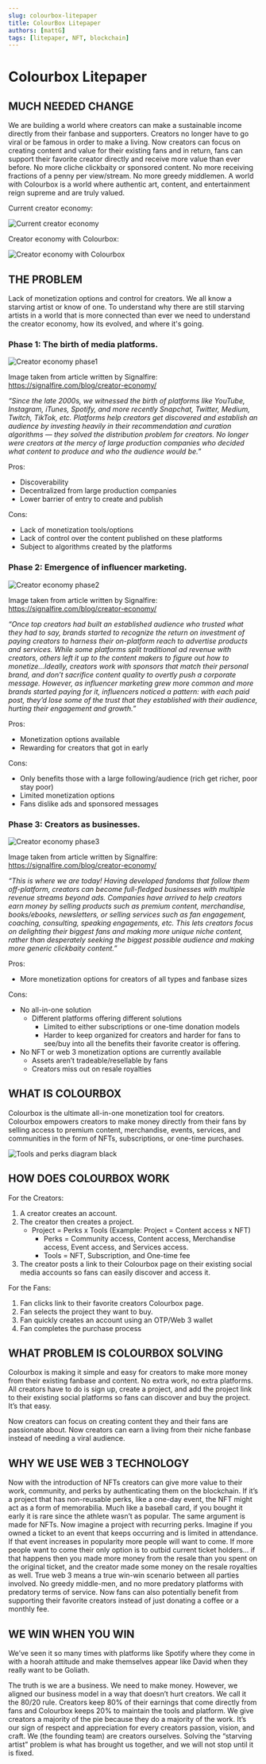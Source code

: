 ```yaml
---
slug: colourbox-litepaper
title: ColourBox Litepaper
authors: [mattG]
tags: [litepaper, NFT, blockchain]
---
```


# Colourbox Litepaper

## MUCH NEEDED CHANGE

We are building a world where creators can make a sustainable income directly from their fanbase and supporters. Creators no longer have to go viral or be famous in order to make a living. Now creators can focus on creating content and value for their existing fans and in return, fans can support their favorite creator directly and receive more value than ever before. No more cliche clickbaity or sponsored content. No more receiving fractions of a penny per view/stream. No more greedy middlemen. A world with Colourbox is a world where authentic art, content, and entertainment reign supreme and are truly valued.

Current creator economy:

![Current creator economy](./current-creator-economy.png "Current creator economy")

Creator economy with Colourbox:

![Creator economy with Colourbox](./creator-economy-with-colourbox.png "Creator economy with Colourbox")

## THE PROBLEM

Lack of monetization options and control for creators. We all know a starving artist or know of one. To understand why there are still starving artists in a world that is more connected than ever we need to understand the creator economy, how its evolved, and where it's going.

### Phase 1: The birth of media platforms.

![Creator economy phase1](./creator-economy-phase1.png "Creator economy phase1")

Image taken from article written by Signalfire: https://signalfire.com/blog/creator-economy/

*“Since the late 2000s, we witnessed the birth of platforms like YouTube, Instagram, iTunes, Spotify, and more recently Snapchat, Twitter, Medium, Twitch, TikTok, etc. Platforms help creators get discovered and establish an audience by investing heavily in their recommendation and curation algorithms — they solved the distribution problem for creators. No longer were creators at the mercy of large production companies who decided what content to produce and who the audience would be.”*

Pros:
- Discoverability
- Decentralized from large production companies
- Lower barrier of entry to create and publish

Cons:
- Lack of monetization tools/options
- Lack of control over the content published on these platforms
- Subject to algorithms created by the platforms

### Phase 2: Emergence of influencer marketing.

![Creator economy phase2](./creator-economy-phase2.png "Creator economy phase2")

Image taken from article written by Signalfire: https://signalfire.com/blog/creator-economy/

*“Once top creators had built an established audience who trusted what they had to say, brands started to recognize the return on investment of paying creators to harness their on-platform reach to advertise products and services. While some platforms split traditional ad revenue with creators, others left it up to the content makers to figure out how to monetize…Ideally, creators work with sponsors that match their personal brand, and don’t sacrifice content quality to overtly push a corporate message. However, as influencer marketing grew more common and more brands started paying for it, influencers noticed a pattern: with each paid post, they’d lose some of the trust that they established with their audience, hurting their engagement and growth.”*

Pros:
- Monetization options available
- Rewarding for creators that got in early

Cons:
- Only benefits those with a large following/audience (rich get richer, poor stay poor)
- Limited monetization options
- Fans dislike ads and sponsored messages

### Phase 3: Creators as businesses.

![Creator economy phase3](./creator-economy-phase3.png "Creator economy phase3")

Image taken from article written by Signalfire: https://signalfire.com/blog/creator-economy/

*“This is where we are today! Having developed fandoms that follow them off-platform, creators can become full-fledged businesses with multiple revenue streams beyond ads. Companies have arrived to help creators earn money by selling products such as premium content, merchandise, books/ebooks, newsletters, or selling services such as fan engagement, coaching, consulting, speaking engagements, etc. This lets creators focus on delighting their biggest fans and making more unique niche content, rather than desperately seeking the biggest possible audience and making more generic clickbaity content.”*

Pros:
- More monetization options for creators of all types and fanbase sizes

Cons:
- No all-in-one solution
    - Different platforms offering different solutions
        - Limited to either subscriptions or one-time donation models
        - Harder to keep organized for creators and harder for fans to see/buy into all the benefits their favorite creator is offering.
- No NFT or web 3 monetization options are currently available
    - Assets aren’t tradeable/resellable by fans
    - Creators miss out on resale royalties

## WHAT IS COLOURBOX

Colourbox is the ultimate all-in-one monetization tool for creators. Colourbox empowers creators to make money directly from their fans by selling access to premium content, merchandise, events, services, and communities in the form of NFTs, subscriptions, or one-time purchases.

![Tools and perks diagram black](./tools-and-perks-diagram-black.png "Tools and perks diagram black")

## HOW DOES COLOURBOX WORK

For the Creators:
1. A creator creates an account. 
2. The creator then creates a project. 
    - Project = Perks x Tools (Example: Project = Content access x NFT)
        - Perks = Community access, Content access, Merchandise access, Event access, and Services access.
        - Tools = NFT, Subscription, and One-time fee
3. The creator posts a link to their Colourbox page on their existing social media accounts so fans can easily discover and access it.

For the Fans:
1. Fan clicks link to their favorite creators Colourbox page.
2. Fan selects the project they want to buy.
3. Fan quickly creates an account using an OTP/Web 3 wallet
4. Fan completes the purchase process

## WHAT PROBLEM IS COLOURBOX SOLVING

Colourbox is making it simple and easy for creators to make more money from their existing fanbase and content. No extra work, no extra platforms. All creators have to do is sign up, create a project, and add the project link to their existing social platforms so fans can discover and buy the project. It’s that easy.

Now creators can focus on creating content they and their fans are passionate about. Now creators can earn a living from their niche fanbase instead of needing a viral audience.

## WHY WE USE WEB 3 TECHNOLOGY

Now with the introduction of NFTs creators can give more value to their work, community, and perks by authenticating them on the blockchain. If it’s a project that has non-reusable perks, like a one-day event, the NFT might act as a form of memorabilia. Much like a baseball card, if you bought it early it is rare since the athlete wasn’t as popular. The same argument is made for NFTs. Now imagine a project with recurring perks. Imagine if you owned a ticket to an event that keeps occurring and is limited in attendance. If that event increases in popularity more people will want to come. If more people want to come their only option is to outbid current ticket holders… if that happens then you made more money from the resale than you spent on the original ticket, and the creator made some money on the resale royalties as well. True web 3 means a true win-win scenario between all parties involved. No greedy middle-men, and no more predatory platforms with predatory terms of service. Now fans can also potentially benefit from supporting their favorite creators instead of just donating a coffee or a monthly fee.

## WE WIN WHEN YOU WIN

We’ve seen it so many times with platforms like Spotify where they come in with a hoorah attitude and make themselves appear like David when they really want to be Goliath.

The truth is we are a business. We need to make money. However, we aligned our business model in a way that doesn’t hurt creators. We call it the 80/20 rule. Creators keep 80% of their earnings that come directly from fans and Colourbox keeps 20% to maintain the tools and platform. We give creators a majority of the pie because they do a majority of the work. It’s our sign of respect and appreciation for every creators passion, vision, and craft. We (the founding team) are creators ourselves. Solving the “starving artist” problem is what has brought us together, and we will not stop until it is fixed.    
